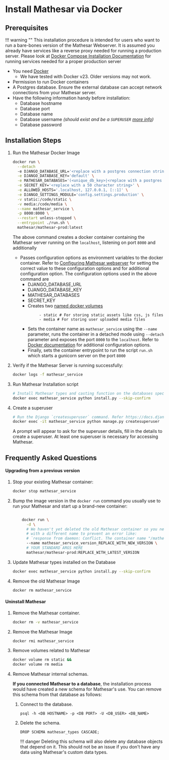 # Install Mathesar via Docker


## Prerequisites
!!! warning ""
    This installation procedure is intended for users who want to run a bare-bones version of the Mathesar Webserver. It is assumed you already have services like a reverse proxy needed for running a production server. Please look at [Docker Compose Installation Documentation](../docker-compose/index.md) for running services needed for a proper production server 

- You need [Docker](https://docs.docker.com/get-docker/)
  - We have tested with Docker v23. Older versions may not work.
- Permission to run Docker containers
- A Postgres database. Ensure the external database can accept network connections from your Mathesar server.
- Have the following information handy before installation:
    - Database hostname
    - Database port
    - Database name
    - Database username _(should exist and be a `SUPERUSER` [more info](https://www.postgresql.org/docs/13/sql-createrole.html))_
    - Database password

## Installation Steps

1. Run the Mathesar Docker Image
    ```bash
    docker run \
      --detach
      -e DJANGO_DATABASE_URL='<replace with a postgres connection string>' \
      -e DJANGO_DATABASE_KEY='default' \
      -e MATHESAR_DATABASES='(<unique_db_key>|<replace with a postgres connection array>)' \
      -e SECRET_KEY='<replace with a 50 character string>' \
      -e ALLOWED_HOSTS='.localhost, 127.0.0.1, [::1]' \
      -e DJANGO_SETTINGS_MODULE='config.settings.production' \
      -v static:/code/static \
      -v media:/code/media \
      --name mathesar_service \
      -p 8000:8000 \
      --restart unless-stopped \
      --entrypoint ./run.sh \
      mathesar/mathesar-prod:latest
    ```
      The above command creates a docker container containing the Mathesar server running on the `localhost`,
     listening on port `8000` and additionally
     - Passes configuration options as environment variables to the docker container. Refer to [Configuring Mathesar webserver](../configuration.md#backend-configuration) for setting the correct value to these configuration options and for additional configuration option. The configuration options used in the above command are
       - DJANGO_DATABASE_URL
       - DJANGO_DATABASE_KEY
       - MATHESAR_DATABASES
       - SECRET_KEY
       - Creates two [named docker volumes](https://docs.docker.com/storage/volumes/)
          ```
               - static # For storing static assets like css, js files
               - media # For storing user uploaded media files
          ```
       - Sets the container name as `mathesar_service` using the `--name` parameter, runs the container in a detached mode using `--detach` parameter and exposes the port `8000` to the `localhost`. Refer to [Docker documentation](https://docs.docker.com/engine/reference/commandline/run/#options) for additional configuration options.
       - Finally, sets the container entrypoint to run the script `run.sh` which starts a gunicorn server on the port `8000`

2. Verify if the Mathesar Server is running successfully:
    ```bash
    docker logs -f mathesar_service
    ```

3. Run Mathesar Installation script
    ```bash
    # Install Mathesar types and casting function on the databases specified using the `MATHESAR_DATABASES` env variable in the previous step, run database migrations on the Django meta database,  store the static files in the `static` volumes.
    docker exec mathesar_service python install.py --skip-confirm
    ```

4. Create a superuser
    ```bash
    # Run the Django `createsuperuser` command. Refer https://docs.djangoproject.com/en/4.2/ref/django-admin/#createsuperuser
    docker exec -it mathesar_service python manage.py createsuperuser
    ```
    A prompt will appear to ask for the superuser details, fill in the details to create a superuser. At least one superuser is necessary for accessing Mathesar.

## Frequently Asked Questions

#### Upgrading from a previous version

1. Stop your existing Mathesar container:

    ```bash
    docker stop mathesar_service
    ```

2. Bump the image version in the `docker run` command you usually use to run your
   Mathesar and start up a brand-new container:

    ```bash
    
        docker run \
          -d \
          # We haven't yet deleted the old Mathesar container so you need to start this new one
          # with a different name to prevent an error like:
          # `response from daemon: Conflict. The container name "/mathesar_service" is already in use` 
          --name mathesar_service_version_REPLACE_WITH_NEW_VERSION \
          # YOUR STANDARD ARGS HERE
          mathesar/mathesar-prod:REPLACE_WITH_LATEST_VERSION
    ```

3. Update Mathesar types installed on the Database

    ```bash
    docker exec mathesar_service python install.py --skip-confirm
    ```

4. Remove the old Mathesar Image
    ```bash
    docker rm mathesar_service
    ```

#### Uninstall Mathesar

1. Remove the Mathesar container.

    ```bash
    docker rm -v mathesar_service
    ```

2. Remove the Mathesar Image

    ```bash
    docker rmi mathesar_service
    ```

3. Remove volumes related to Mathesar

    ```bash
    docker volume rm static &&
    docker volume rm media
    ```

4. Remove Mathesar internal schemas.

    **If you connected Mathesar to a database**, the installation process would have created a new schema for Mathesar's use. You can remove this schema from that database as follows:

    1. Connect to the database.

        ```
        psql -h <DB HOSTNAME> -p <DB PORT> -U <DB_USER> <DB_NAME>
        ```

    2. Delete the schema.

        ```postgresql
        DROP SCHEMA mathesar_types CASCADE;
        ```

        !!! danger 
            Deleting this schema will also delete any database objects that depend on it. This should not be an issue if you don't have any data using Mathesar's custom data types.
